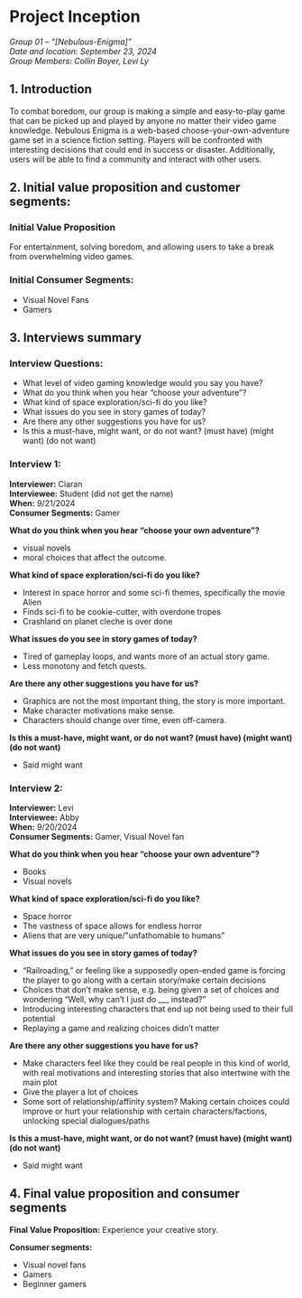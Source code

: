 ﻿# Project Inception

_Group 01 – “[Nebulous-Enigma]”\
Date and location: September 23, 2024\
Group Members: Collin Boyer, Levi Ly_

## 1. Introduction

To combat boredom, our group is making a simple and easy-to-play game that can be picked up and played by anyone no matter their video game knowledge. Nebulous Enigma is a web-based choose-your-own-adventure game set in a science fiction setting.  Players will be confronted with interesting decisions that could end in success or disaster. Additionally, users will be able to find a community and interact with other users.

## 2. Initial value proposition and customer segments: 

### Initial Value Proposition

For entertainment, solving boredom, and allowing users to take a break from overwhelming video games.

### Initial Consumer Segments:
- Visual Novel Fans
- Gamers

## 3. Interviews summary

### Interview Questions:
- What level of video gaming knowledge would you say you have?
- What do you think when you hear “choose your adventure”?
- What kind of space exploration/sci-fi do you like?
- What issues do you see in story games of today?
- Are there any other suggestions you have for us? 
- Is this a must-have, might want, or do not want? (must have) (might want) (do not want)

### Interview 1:

**Interviewer:** Ciaran\
**Interviewee:** Student (did not get the name)\
**When:** 9/21/2024\
**Consumer Segments:** Gamer

**What do you think when you hear “choose your own adventure”?**
- visual novels 
- moral choices that affect the outcome.

**What kind of space exploration/sci-fi do you like?**
- Interest in space horror and some sci-fi themes, specifically the movie Alien
- Finds sci-fi to be cookie-cutter, with overdone tropes
- Crashland on planet cleche is over done

**What issues do you see in story games of today?**
- Tired of gameplay loops, and wants more of an actual story game.
- Less monotony and fetch quests.

**Are there any other suggestions you have for us?**
- Graphics are not the most important thing, the story is more important.
- Make character motivations make sense.
- Characters should change over time, even off-camera.

**Is this a must-have, might want, or do not want? (must have) (might want) (do not want)**
- Said might want


### Interview 2:

**Interviewer:** Levi\
**Interviewee:** Abby\
**When:** 9/20/2024\
**Consumer Segments:** Gamer, Visual Novel fan

**What do you think when you hear “choose your own adventure”?**
- Books
- Visual novels

**What kind of space exploration/sci-fi do you like?**
- Space horror
- The vastness of space allows for endless horror
- Aliens that are very unique/"unfathomable to humans"

**What issues do you see in story games of today?**
- “Railroading,” or feeling like a supposedly open-ended game is forcing the player to go along with a certain story/make certain decisions
- Choices that don’t make sense, e.g. being given a set of choices and wondering “Well, why can’t I just do ___ instead?”
- Introducing interesting characters that end up not being used to their full potential
- Replaying a game and realizing choices didn’t matter

**Are there any other suggestions you have for us?**
- Make characters feel like they could be real people in this kind of world, with real motivations and interesting stories that also intertwine with the main plot
- Give the player a lot of choices
- Some sort of relationship/affinity system? Making certain choices could improve or hurt your relationship with certain characters/factions, unlocking special dialogues/paths

**Is this a must-have, might want, or do not want? (must have) (might want) (do not want)**
- Said might want


## 4. Final value proposition and consumer segments

**Final Value Proposition:**
Experience your creative story.

**Consumer segments:**
- Visual novel fans
- Gamers
- Beginner gamers
